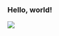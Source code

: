 ### Hello, world! 

<a href="https://github.com/balini/balini">
  <img align="center" src="https://github-readme-stats.vercel.app/api/top-langs/?username=balini&repo=balini?theme=dark" />
</a>

<!--
**balini/balini** is a ✨ _special_ ✨ repository because its `README.md` (this file) appears on your GitHub profile.

Here are some ideas to get you started:

- 🔭 I’m currently working on ...
- 🌱 I’m currently learning ...
- 👯 I’m looking to collaborate on ...
- 🤔 I’m looking for help with ...
- 💬 Ask me about ...
- 📫 How to reach me: ...
- 😄 Pronouns: ...
- ⚡ Fun fact: ...
-->
